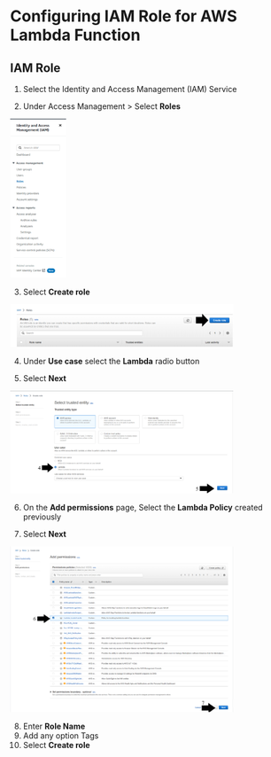 # Configuring IAM Role for AWS Lambda Function

## IAM Role
1. Select the Identity and Access Management (IAM) Service

2. Under Access Management > Select **Roles**

<img src="/source/images/iam/IAM_6.PNG" width=20% height=20%>

3. Select **Create role**

<img src="/source/images/iam/IAM_7.PNG" width=80% height=80%>

4. Under **Use case** select the **Lambda** radio button

5. Select **Next**

<img src="/source/images/iam/IAM_8.PNG" width=80% height=80%>

6. On the **Add permissions** page, Select the **Lambda Policy** created previously

7. Select **Next**

<img src="/source/images/iam/IAM_9.PNG" width=80% height=80%>

8. Enter **Role Name**
9. Add any option Tags
10. Select **Create role**
